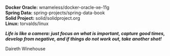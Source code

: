 **Docker Oracle:** wnameless/docker-oracle-xe-11g  
**Spring Data:** spring-projects/spring-data-book  
**Solid Project:** solid/solidproject.org  
**Linux:** torvalds/linux  

_**Life is like a camera: just focus on what is important, capture good times, develop from negative, and if things do not work out, take another shot!**_

Daireth Winehouse